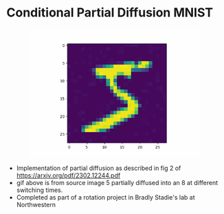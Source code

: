 # Conditional Partial Diffusion MNIST
<p align = "center">
<img width="400" src="test.gif"/img>
</p>
<p align = "center">
</p>

- Implementation of partial diffusion as described in fig 2 of https://arxiv.org/pdf/2302.12244.pdf
- gif above is from source image 5 partially diffused into an 8 at different switching times.
- Completed as part of a rotation project in Bradly Stadie's lab at Northwestern
